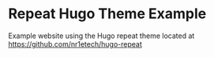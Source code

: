 # Repeat Hugo Theme Example

Example website using the Hugo repeat theme located at https://github.com/nr1etech/hugo-repeat
